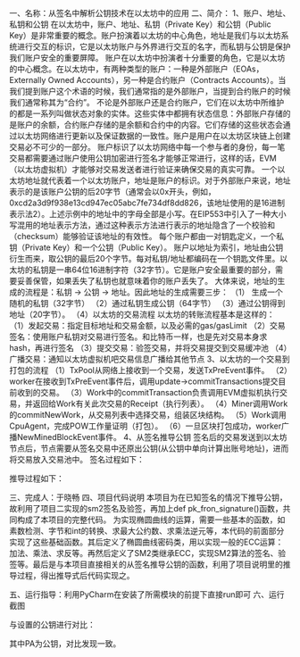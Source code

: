 一、名称：从签名中解析公钥技术在以太坊中的应用
二、简介： 
1、账户、地址、私钥和公钥
在以太坊中，账户、地址、私钥（Private Key）和公钥（Public Key）是非常重要的概念。账户扮演着以太坊的中心角色，地址是我们与以太坊系统进行交互的标识，它是以太坊账户与外界进行交互的名字，而私钥与公钥是保护我们账户安全的重要屏障。
账户在以太坊中扮演者十分重要的角色，它是以太坊的中心概念。在以太坊中，有两种类型的账户：一种是外部账户（EOAs，Externally Owned Accounts），另一种是合约账户（Contracts Accounts）。当我们提到账户这个术语的时候，我们通常指的是外部账户，当提到合约账户的时候我们通常称其为“合约”。
不论是外部账户还是合约账户，它们在以太坊中所维护的都是一系列叫做状态对象的实体。这些实体中都拥有状态信息：外部账户存储的是账户的余额，合约账户存储的是余额和合约中的内容。它们存储的这些状态会通过以太坊网络进行更新以及保证数据的一致性。账户是用户在以太坊区块链上创建交易必不可少的一部分。
账户标识了以太坊网络中每一个参与者的身份，每一笔交易都需要通过账户使用公钥加密进行签名才能够正常进行，这样的话，EVM（以太坊虚拟机）才能够对交易发送者进行验证来确保交易的真实可靠。
一个以太坊地址就代表着一个以太坊账户，地址是账户的标识。对于外部账户来说，地址表示的是该账户公钥的后20字节（通常会以0x开头，例如，0xcd2a3d9f938e13cd947ec05abc7fe734df8dd826，该地址使用的是16进制表示法2）。上述示例中的地址中的字母全部是小写。在EIP553中引入了一种大小写混用的地址表示方法，通过这种表示方法进行表示的地址隐含了一个校验和（checksum）能够验证该地址的有效性。
每个账户都由一对钥匙定义，一个私钥（Private Key）和一个公钥（Public Key）。 账户以地址为索引，地址由公钥衍生而来，取公钥的最后20个字节。每对私钥/地址都编码在一个钥匙文件里。以太坊的私钥是一串64位16进制字符（32字节）。它是账户安全最重要的部分，需要妥善保管，如果丢失了私钥也就意味着你的账户丢失了。
大体来说，地址的生成的流程是：私钥 -> 公钥 -> 地址。因此地址的生成需要三步：
（1） 生成一个随机的私钥（32字节）
（2）通过私钥生成公钥（64字节）
（3）通过公钥得到地址（20字节）。
（4）以太坊的交易流程
以太坊的转账流程基本是这样的：
（1）发起交易：指定目标地址和交易金额，以及必需的gas/gasLimit
（2）交易签名：使用账户私钥对交易进行签名。和比特币一样，也是先对交易本身求hash，再进行签名
（3）提交交易：验签交易，并将交易提交到交易缓冲池
（4）广播交易：通知以太坊虚拟机吧交易信息广播给其他节点
3、以太坊的一个交易到打包的流程
（1）TxPool从网络上接收到一个交易，发送TxPreEvent事件。
（2）worker在接收到TxPreEvent事件后，调用update->commitTransactions提交目前收到的交易。
（3）Work中的commitTransaction负责调用EVM虚拟机执行交易，并返回给Work有关此次交易的Receipt（执行列表）。
（4）Miner调用Work的commitNewWork，从交易列表中选择交易，组装区块结构。
（5）Work调用CpuAgent，完成POW工作量证明（打包）。
（6）一旦区块打包成功，worker广播NewMinedBlockEvent事件。
4、从签名推导公钥
签名后的交易发送到以太坊节点后，节点需要从签名交易中还原出公钥(从公钥中单向计算出账号地址)，进而将交易放入交易池中。
签名过程如下：
 
推导过程如下：
 
三、完成人：于晓畅
四、项目代码说明
本项目为在已知签名的情况下推导公钥，故利用了项目二实现的sm2签名及验签，再加上def pk_fron_signature()函数，共同构成了本项目的完整代码。
为实现椭圆曲线的运算，需要一些基本的函数，如素数检测、字节和int的转换、求最大公约数、求乘法逆元等，本代码的前面部分实现了这些基础函数。其后定义了椭圆曲线密码类，用以实现一般的ECC运算：加法、乘法、求反等。再然后定义了SM2类继承ECC，实现SM2算法的签名、验签等。最后是与本项目直接相关的从签名推导公钥的函数，利用了项目说明里的推导过程，得出推导式后代码实现之。

五、运行指导：利用PyCharm在安装了所需模块的前提下直接run即可
六、运行截图
 
与设置的公钥进行对比：
 
其中PA为公钥，对比发现一致。


